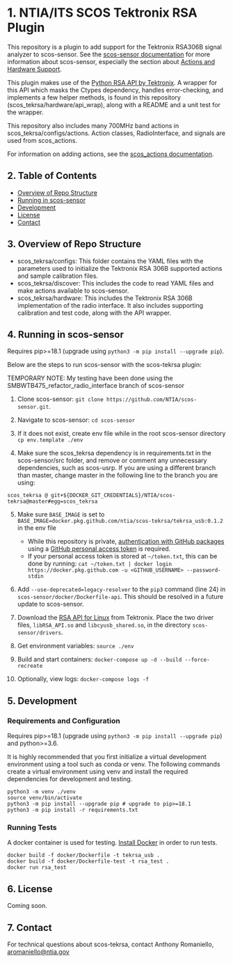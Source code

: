 # 1. NTIA/ITS SCOS Tektronix RSA Plugin

This repository is a plugin to add support for the Tektronix RSA306B signal analyzer to scos-sensor. See the [scos-sensor documentation](https://github.com/NTIA/scos-sensor/blob/SMBWTB475_refactor_radio_interface/README.md) for more information about scos-sensor, especially the section about [Actions and Hardware Support](https://github.com/NTIA/scos-sensor/blob/SMBWTB475_refactor_radio_interface/DEVELOPING.md#actions-and-hardware-support).

This plugin makes use of the [Python RSA API by Tektronix](https://github.com/tektronix/RSA_API/tree/master/Python). A wrapper for this API which masks the Ctypes dependency, handles error-checking, and implements a few helper methods, is found in this repository (scos_tekrsa/hardware/api_wrap), along with a README and a unit test for the wrapper.

This repository also includes many 700MHz band actions in scos_tekrsa/configs/actions. Action classes, RadioInterface, and signals are used from scos_actions.

For information on adding actions, see the [scos_actions documentation](https://github.com/NTIA/scos-actions/blob/PublicRelease/README.md#adding-actions).

## 2. Table of Contents

- [Overview of Repo Structure](#3-overview-of-repo-structure)
- [Running in scos-sensor](#4-running-in-scos-sensor)
- [Development](#5-development)
- [License](#6-license)
- [Contact](#7-contact)

## 3. Overview of Repo Structure

- scos_tekrsa/configs: This folder contains the YAML files with the parameters used to initialize the Tektronix RSA 306B supported actions and sample calibration files.
- scos_tekrsa/discover: This includes the code to read YAML files and make actions available to scos-sensor.
- scos_tekrsa/hardware: This includes the Tektronix RSA 306B implementation of the radio interface. It also includes supporting calibration and test code, along with the API wrapper.

## 4. Running in scos-sensor

Requires pip>=18.1 (upgrade using `python3 -m pip install --upgrade pip`).

Below are the steps to run scos-sensor with the scos-tekrsa plugin:

TEMPORARY NOTE: My testing have been done using the SMBWTB475_refactor_radio_interface branch of scos-sensor

1. Clone scos-sensor: `git clone https://github.com/NTIA/scos-sensor.git`. 

2. Navigate to scos-sensor: `cd scos-sensor`

3. If it does not exist, create env file while in the root scos-sensor directory `cp env.template ./env`

4. Make sure the scos_tekrsa dependency is in requirements.txt in the scos-sensor/src folder, and remove or comment any unnecessary dependencies, such as scos-usrp. If you are using a different branch than master, change master in the following line to the branch you are using:

`scos_tekrsa @ git+${DOCKER_GIT_CREDENTIALS}/NTIA/scos-tekrsa@master#egg=scos_tekrsa`

5. Make sure `BASE_IMAGE` is set to `BASE_IMAGE=docker.pkg.github.com/ntia/scos-tekrsa/tekrsa_usb:0.1.2` in the env file

	- While this repository is private, [authentication with GitHub packages](https://docs.github.com/en/free-pro-team@latest/packages/using-github-packages-with-your-projects-ecosystem/configuring-docker-for-use-with-github-packages#authenticating-to-github-packages) using a [GitHub personal access token](https://docs.github.com/en/free-pro-team@latest/packages/publishing-and-managing-packages/about-github-packages#about-tokens) is required.
	- If your personal access token is stored at `~/token.txt`, this can be done by running: `cat ~/token.txt | docker login https://docker.pkg.github.com -u <GITHUB_USERNAME> --password-stdin`

6. Add `--use-deprecated=legacy-resolver` to the `pip3` command (line 24) in `scos-sensor/docker/Dockerfile-api`. This should be resolved in a future update to scos-sensor.

7. Download the [RSA API for Linux](https://www.tek.com/spectrum-analyzer/rsa306-software/rsa-application-programming-interface--api-for-64bit-linux--v100014) from Tektronix. Place the two driver files, `libRSA_API.so` and `libcyusb_shared.so`, in the directory `scos-sensor/drivers`.

8. Get environment variables: `source ./env`

9. Build and start containers: `docker-compose up -d --build --force-recreate`

10. Optionally, view logs: `docker-compose logs -f`

## 5. Development

### Requirements and Configuration

Requires pip>=18.1 (upgrade using `python3 -m pip install --upgrade pip`) and python>=3.6.

It is highly recommended that you first initialize a virtual development environment using a tool such as conda or venv. The following commands create a virtual environment using venv and install the required dependencies for development and testing.

```
python3 -m venv ./venv
source venv/bin/activate
python3 -m pip install --upgrade pip # upgrade to pip>=18.1
python3 -m pip install -r requirements.txt
```

### Running Tests
A docker container is used for testing. [Install Docker](https://docs.docker.com/get-docker/) in order to run tests.

```
docker build -f docker/Dockerfile -t tekrsa_usb .
docker build -f docker/Dockerfile-test -t rsa_test .
docker run rsa_test
```

## 6. License

Coming soon.

## 7. Contact

For technical questions about scos-tekrsa, contact Anthony Romaniello, aromaniello@ntia.gov